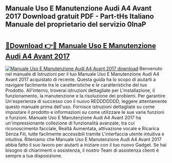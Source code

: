 ## Manuale Uso E Manutenzione Audi A4 Avant 2017 Download gratuit PDF - Part-tHs Italiano Manuale del proprietario del servizio 0InaP

# <h2><a href="http://dfcea3w.blite.top/?on=Manuale+Uso+E+Manutenzione+Audi+A4+Avant+2017">🔗Download 👉🔴 Manuale Uso E Manutenzione Audi A4 Avant 2017</a></h2>

[![Manuale Uso E Manutenzione Audi A4 Avant 2017 download](https://i.imgur.com/lujVjoI.png)](http://dfcea3w.blite.top/?on=Manuale+Uso+E+Manutenzione+Audi+A4+Avant+2017)
Benvenuto nel manuale di Istruzioni per il tuo Manuale Uso E Manutenzione Audi A4 Avant 2017 acquistato di recente. Questa guida ha lo scopo di aiutarti a navigare facilmente tra le caratteristiche e le caratteristiche del tuo Prodotto. All'interno, troverai istruzioni dettagliate per L'installazione, il funzionamento, la manutenzione e la risoluzione dei problemi. Per garantire Un'esperienza di successo con il nuovo REDDDDDDD, leggere attentamente questo manuale prima dell'uso. Fornisce istruzioni dettagliate su come impostare il prodotto e informazioni su come utilizzare le sue varie funzioni e funzioni. Manuale Uso E Manutenzione Audi A4 Avant 2017 ha un'impressionante collezione di funzionalità avanzate, tra cui riconoscimento facciale, Realtà Aumentata, attivazione vocale e Ricarica Senza Fili, tutte facilmente accessibili tramite L'interfaccia utente intuitiva e intuitiva. Riteniamo che Manuale Uso E Manutenzione Audi A4 Avant 2017 abbia fatto il suo lavoro per aiutarti a iniziare con il tuo nuovo Gadget. Se hai bisogno di chiarimenti o assistenza, il nostro Team di assistenza clienti è sempre a tua disposizione.
